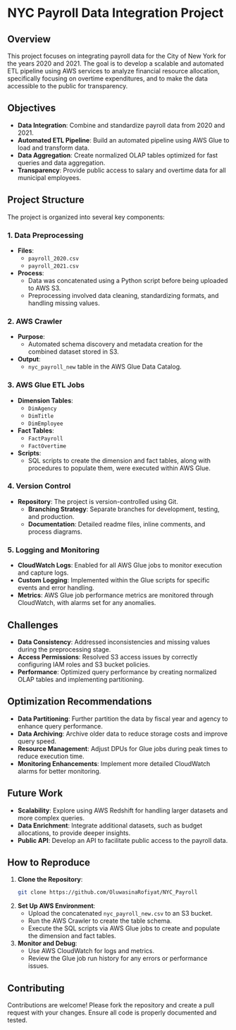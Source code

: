 
# **NYC Payroll Data Integration Project**

## **Overview**
This project focuses on integrating payroll data for the City of New York for the years 2020 and 2021. The goal is to develop a scalable and automated ETL pipeline using AWS services to analyze financial resource allocation, specifically focusing on overtime expenditures, and to make the data accessible to the public for transparency.

## **Objectives**
- **Data Integration**: Combine and standardize payroll data from 2020 and 2021.
- **Automated ETL Pipeline**: Build an automated pipeline using AWS Glue to load and transform data.
- **Data Aggregation**: Create normalized OLAP tables optimized for fast queries and data aggregation.
- **Transparency**: Provide public access to salary and overtime data for all municipal employees.

## **Project Structure**
The project is organized into several key components:

### **1. Data Preprocessing**
- **Files**: 
  - `payroll_2020.csv`
  - `payroll_2021.csv`
- **Process**: 
  - Data was concatenated using a Python script before being uploaded to AWS S3.
  - Preprocessing involved data cleaning, standardizing formats, and handling missing values.

### **2. AWS Crawler**
- **Purpose**: 
  - Automated schema discovery and metadata creation for the combined dataset stored in S3.
- **Output**: 
  - `nyc_payroll_new` table in the AWS Glue Data Catalog.

### **3. AWS Glue ETL Jobs**
- **Dimension Tables**:
  - `DimAgency`
  - `DimTitle`
  - `DimEmployee`
- **Fact Tables**:
  - `FactPayroll`
  - `FactOvertime`
- **Scripts**:
  - SQL scripts to create the dimension and fact tables, along with procedures to populate them, were executed within AWS Glue.
  
### **4. Version Control**
- **Repository**: The project is version-controlled using Git.
  - **Branching Strategy**: Separate branches for development, testing, and production.
  - **Documentation**: Detailed readme files, inline comments, and process diagrams.

### **5. Logging and Monitoring**
- **CloudWatch Logs**: Enabled for all AWS Glue jobs to monitor execution and capture logs.
- **Custom Logging**: Implemented within the Glue scripts for specific events and error handling.
- **Metrics**: AWS Glue job performance metrics are monitored through CloudWatch, with alarms set for any anomalies.

## **Challenges**
- **Data Consistency**: Addressed inconsistencies and missing values during the preprocessing stage.
- **Access Permissions**: Resolved S3 access issues by correctly configuring IAM roles and S3 bucket policies.
- **Performance**: Optimized query performance by creating normalized OLAP tables and implementing partitioning.

## **Optimization Recommendations**
- **Data Partitioning**: Further partition the data by fiscal year and agency to enhance query performance.
- **Data Archiving**: Archive older data to reduce storage costs and improve query speed.
- **Resource Management**: Adjust DPUs for Glue jobs during peak times to reduce execution time.
- **Monitoring Enhancements**: Implement more detailed CloudWatch alarms for better monitoring.

## **Future Work**
- **Scalability**: Explore using AWS Redshift for handling larger datasets and more complex queries.
- **Data Enrichment**: Integrate additional datasets, such as budget allocations, to provide deeper insights.
- **Public API**: Develop an API to facilitate public access to the payroll data.

## **How to Reproduce**
1. **Clone the Repository**:
   ```bash
   git clone https://github.com/OluwasinaRofiyat/NYC_Payroll
   ```
2. **Set Up AWS Environment**:
   - Upload the concatenated `nyc_payroll_new.csv` to an S3 bucket.
   - Run the AWS Crawler to create the table schema.
   - Execute the SQL scripts via AWS Glue jobs to create and populate the dimension and fact tables.
3. **Monitor and Debug**:
   - Use AWS CloudWatch for logs and metrics.
   - Review the Glue job run history for any errors or performance issues.

## **Contributing**
Contributions are welcome! Please fork the repository and create a pull request with your changes. Ensure all code is properly documented and tested.

